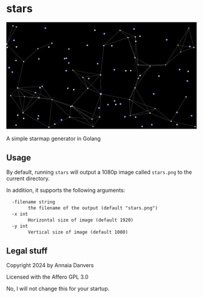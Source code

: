 # stars

![An example star map](stars.png)

A simple starmap generator in Golang

## Usage 

By default, running `stars` will output a 1080p image called `stars.png` to the current directory.

In addition, it supports the following arguments:

```
  -filename string
        the filename of the output (default "stars.png")
  -x int
        Horizontal size of image (default 1920)
  -y int
        Vertical size of image (default 1080)
```

## Legal stuff

Copyright 2024 by Annaia Danvers

Licensed with the Affero GPL 3.0

No, I will not change this for your startup.